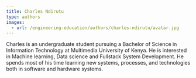 ```yaml
---
title: Charles Ndirutu
type: authors
images:
  - url: /engineering-education/authors/charles-ndirutu/avatar.jpg 
---
```


Charles is an undergraduate student pursuing a Bachelor of Science in Information Technology at Multimedia University of Kenya. He is interested in Machine learning, Data science and Fullstack System Development. He spends most of his time learning new systems, processes, and technologies both in software and hardware systems.
